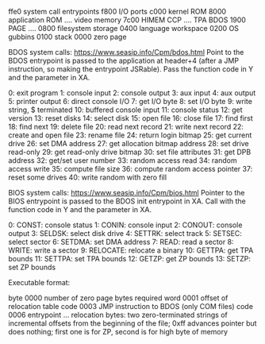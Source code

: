 ffe0 system call entrypoints
f800 I/O ports
c000 kernel ROM
8000 application ROM
.... video memory
7c00 HIMEM
     CCP
     ....
     TPA
     BDOS
1900 PAGE
....
0800 filesystem storage
0400 language workspace
0200 OS gubbins
0100 stack
0000 zero page


BDOS system calls: https://www.seasip.info/Cpm/bdos.html
Point to the BDOS entrypoint is passed to the application at header+4 (after a
JMP instruction, so making the entrypoint JSRable). Pass the function code in Y
and the parameter in XA.

0: exit program
1: console input
2: console output
3: aux input
4: aux output
5: printer output
6: direct console I/O
7: get I/O byte
8: set I/O byte
9: write string, $ terminated
10: buffered console input
11: console status
12: get version
13: reset disks
14: select disk
15: open file
16: close file
17: find first
18: find next
19: delete file
20: read next record
21: write next record
22: create and open file
23: rename file
24: return login bitmap
25: get current drive
26: set DMA address
27: get allocation bitmap address
28: set drive read-only
29: get read-only drive bitmap
30: set file attributes
31: get DPB address
32: get/set user number
33: random access read
34: random access write
35: compute file size
36: compute random access pointer
37: reset some drives
40: write random with zero fill

BIOS system calls: https://www.seasip.info/Cpm/bios.html
Pointer to the BIOS entrypoint is passed to the BDOS init entrypoint in XA.
Call with the function code in Y and the parameter in XA.

0: CONST: console status
1: CONIN: console input
2: CONOUT: console output
3: SELDSK: select disk drive
4: SETTRK: select track
5: SETSEC: select sector
6: SETDMA: set DMA address
7: READ: read a sector
8: WRITE: write a sector
9: RELOCATE: relocate a binary
10: GETTPA: get TPA bounds
11: SETTPA: set TPA bounds
12: GETZP: get ZP bounds
13: SETZP: set ZP bounds

Executable format:

byte 0000 number of zero page bytes required
word 0001 offset of relocation table
code 0003 JMP instruction to BDOS (only COM files)
code 0006 entrypoint
...
relocation bytes: two zero-terminated strings of incremental offsets from the
beginning of the file; 0xff advances pointer but does nothing; first one is for
ZP, second is for high byte of memory
